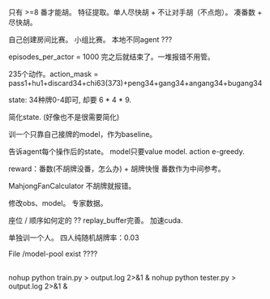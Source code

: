 ##

只有 >=8 番才能胡。
特征提取。单人尽快胡 + 不让对手胡（不点炮）。
凑番数 + 尽快胡。

自己创建房间比赛。
小组比赛。
本地不同agent ???

episodes_per_actor = 1000 完之后就结束了。一堆报错不用管。

235个动作。action_mask = pass1+hu1+discard34+chi63(3*7*3)+peng34+gang34+angang34+bugang34

state: 34种牌0-4即可, 却要 6 * 4 * 9. 


简化state. (好像也不是很需要简化)
<!-- state添加牌池等信息。 但只考虑hand就差不多够了-->
训一个只靠自己接牌的model，作为baseline。

告诉agent每个操作后的state。
model只要value model. action e-greedy.

reward：番数(不胡牌没番，怎么办) + 胡牌快慢
番数作为中间参考。

MahjongFanCalculator 不胡牌就报错。
<!-- 单人 -> 多人：
非自己轮次(13张牌)时的操作。告诉agent吃/碰/杠等操作后的state.  -->
修改obs、model。
专家数据。

座位 / 顺序如何定的 ??
replay_buffer完善。
加速cuda.

单独训一个人。
四人纯随机胡牌率：0.03

File /model-pool exist ????

##
nohup python train.py > output.log 2>&1 &
nohup python tester.py > output.log 2>&1 &